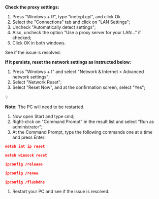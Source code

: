 **Check the proxy settings:**

1. Press "Windows + R", type "inetcpl.cpl", and click Ok.
2. Select the "Connections" tab and click on "LAN Settings";
3. Uncheck "Automatically detect settings";
4. Also, uncheck the option "Use a proxy server for your LAN..." if checked;
5. Click OK in both windows.

See if the issue is resolved.

**If it persists, reset the network settings as instructed below:**

1. Press "Windows + I" and select "Network & Internet > Advanced network settings";
2. Select "Network Reset";
3. Select "Reset Now", and at the confirmation screen, select "Yes";

<aside>
💡

**Note:** The PC will need to be restarted.

</aside>

1. Now open Start and type cmd;
2. Right-click on "Command Prompt" in the result list and select "Run as administrator";
3. At the Command Prompt, type the following commands one at a time and press Enter:

```json
netsh int ip reset

netsh winsock reset

ipconfig /release

ipconfig /renew

ipconfig /flushdns
```

1. Restart your PC and see if the issue is resolved.